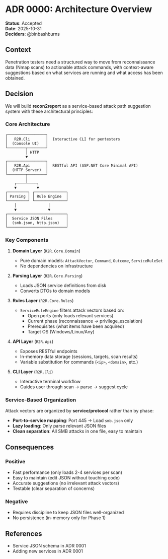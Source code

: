 # ADR 0000: Architecture Overview

**Status**: Accepted  
**Date**: 2025-10-31  
**Deciders**: @binbashburns

## Context

Penetration testers need a structured way to move from reconnaissance data (Nmap scans) to actionable attack commands, with context-aware suggestions based on what services are running and what access has been obtained.

## Decision

We will build **recon2report** as a service-based attack path suggestion system with these architectural principles:

### Core Architecture

```
┌─────────────────┐
│   R2R.Cli       │  Interactive CLI for pentesters
│  (Console UI)   │
└────────┬────────┘
         │ HTTP
         ▼
┌─────────────────┐
│   R2R.Api       │  RESTful API (ASP.NET Core Minimal API)
│  (HTTP Server)  │
└────────┬────────┘
         │
    ┌────┴────┐
    ▼         ▼
┌─────────┐ ┌──────────────┐
│ Parsing │ │ Rule Engine  │
└─────────┘ └──────────────┘
    │              │
    ▼              ▼
┌──────────────────────────┐
│  Service JSON Files      │
│  (smb.json, http.json)   │
└──────────────────────────┘
```

### Key Components

1. **Domain Layer** (`R2R.Core.Domain`)
   - Pure domain models: `AttackVector`, `Command`, `Outcome`, `ServiceRuleSet`
   - No dependencies on infrastructure

2. **Parsing Layer** (`R2R.Core.Parsing`)
   - Loads JSON service definitions from disk
   - Converts DTOs to domain models

3. **Rules Layer** (`R2R.Core.Rules`)
   - `ServiceRuleEngine` filters attack vectors based on:
     - Open ports (only loads relevant services)
     - Current phase (reconnaissance → privilege_escalation)
     - Prerequisites (what items have been acquired)
     - Target OS (Windows/Linux/Any)

4. **API Layer** (`R2R.Api`)
   - Exposes RESTful endpoints
   - In-memory data storage (sessions, targets, scan results)
   - Variable substitution for commands (`<ip>`, `<domain>`, etc.)

5. **CLI Layer** (`R2R.Cli`)
   - Interactive terminal workflow
   - Guides user through scan → parse → suggest cycle

### Service-Based Organization

Attack vectors are organized by **service/protocol** rather than by phase:

- **Port-to-service mapping**: Port 445 → Load `smb.json` only
- **Lazy loading**: Only parse relevant JSON files
- **Clean separation**: All SMB attacks in one file, easy to maintain

## Consequences

### Positive
-  Fast performance (only loads 2-4 services per scan)
-  Easy to maintain (edit JSON without touching code)
-  Accurate suggestions (no irrelevant attack vectors)
-  Testable (clear separation of concerns)

### Negative
-  Requires discipline to keep JSON files well-organized
-  No persistence (in-memory only for Phase 1)

## References
- Service JSON schema in ADR 0001
- Adding new services in ADR 0001
